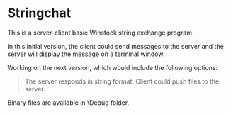 # Stringchat

This is a server-client basic Winstock string exchange program. 

In this initial version, the client could send messages to the server and the server will display the message on a terminal window.

Working on the next version, which would include the following options:

> The server responds in string format.
> Client could push files to the server.

Binary files are available in \Debug folder.
